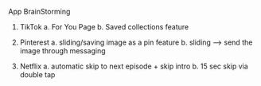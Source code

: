 App BrainStorming

1. TikTok
   a. For You Page
   b. Saved collections feature

3. Pinterest
    a. sliding/saving image as a pin feature
    b. sliding --> send the image through messaging
4. Netflix
    a. automatic skip to next episode + skip intro
    b. 15 sec skip via double tap
